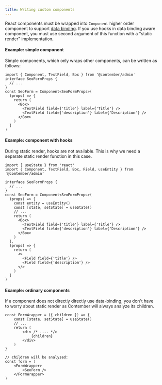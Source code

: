```yaml
---
title: Writing custom components
---
```


React components must be wrapped into `Component` higher order component to support [data binding](/admin/data-binding/overview.md). If you use hooks in data binding aware component, you must use second argument of this function with a "static render" implementation.

#### Example: simple component

Simple components, which only wraps other components, can be written as follows:

```tsx
import { Component, TextField, Box } from '@contember/admin'
interface SeoFormProps {
  // ...
}
const SeoForm = Component<SeoFormProps>(
  (props) => {
    return (
      <Box>
        <TextField field={'title'} label={'Title'} />
        <TextField field={'description'} label={'Description'} />
      </Box>
    )
  }
)
```

#### Example: component with hooks

During static render, hooks are not available. This is why we need a separate static render function in this case.

```tsx
import { useState } from 'react'
import { Component, TextField, Box, Field, useEntity } from '@contember/admin'

interface SeoFormProps {
  // ...
}
const SeoForm = Component<SeoFormProps>(
  (props) => {
    const entity = useEntity()
    const [state, setState] = useState()
    // ...  
    return (
      <Box>
        <TextField field={'title'} label={'Title'} />
        <TextField field={'description'} label={'Description'} />
      </Box>
    )
  },
  (props) => {
    return (
      <>
        <Field field={'title'} />
        <Field field={'description'} />
      </>
    )
  }
)
```


#### Example: ordinary components

If a component does not directly directly use data-binding, you don't have to worry about static render as Contember will always analyze its children.

```tsx
const FormWrapper = ({ children }) => {
    const [state, setState] = useState() 
    // ...
    return (
        <div /* .... */>
            {children}
        </div>
    )
}

// children will be analyzed:
const form = (
    <FormWrapper>
        <SeoForm />
    </FormWrapper>
)
```
